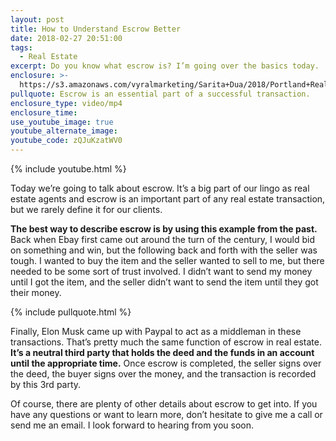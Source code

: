 ```yaml
---
layout: post
title: How to Understand Escrow Better
date: 2018-02-27 20:51:00
tags:
  - Real Estate
excerpt: Do you know what escrow is? I’m going over the basics today.
enclosure: >-
  https://s3.amazonaws.com/vyralmarketing/Sarita+Dua/2018/Portland+Real+Estate+Agent-+Understanding+Escrow.mp4
pullquote: Escrow is an essential part of a successful transaction.
enclosure_type: video/mp4
enclosure_time:
use_youtube_image: true
youtube_alternate_image:
youtube_code: zQJuKzatWV0
---
```


{% include youtube.html %}

Today we’re going to talk about escrow. It’s a big part of our lingo as real estate agents and escrow is an important part of any real estate transaction, but we rarely define it for our clients.

**The best way to describe escrow is by using this example from the past.** Back when Ebay first came out around the turn of the century, I would bid on something and win, but the following back and forth with the seller was tough. I wanted to buy the item and the seller wanted to sell to me, but there needed to be some sort of trust involved. I didn’t want to send my money until I got the item, and the seller didn’t want to send the item until they got their money.

{% include pullquote.html %}

Finally, Elon Musk came up with Paypal to act as a middleman in these transactions. That’s pretty much the same function of escrow in real estate. **It’s a neutral third party that holds the deed and the funds in an account until the appropriate time.** Once escrow is completed, the seller signs over the deed, the buyer signs over the money, and the transaction is recorded by this 3rd party.

Of course, there are plenty of other details about escrow to get into. If you have any questions or want to learn more, don’t hesitate to give me a call or send me an email. I look forward to hearing from you soon.